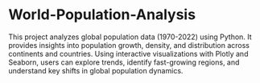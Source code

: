 # World-Population-Analysis
This project analyzes global population data (1970-2022) using Python. It provides insights into population growth, density, and distribution across continents and countries. Using interactive visualizations with Plotly and Seaborn, users can explore trends, identify fast-growing regions, and understand key shifts in global population dynamics.

